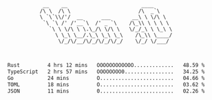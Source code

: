 <div align="center">
<pre><code>
 __    __                        ____      
/\ \  /\ \                      /\  _`\    
\ `\`\\/'/  __      ___       __\ \ \/\ \  
 `\ `\ /' /'__`\  /' _ `\    /\_\\ \ \ \ \ 
   `\ \ \/\ \ \.\_/\ \/\ \   \/_/_\ \ \_\ \
     \ \_\ \__/.\_\ \_\ \_\    /\_\\ \____/
      \/_/\/__/\/_/\/_/\/_/    \/_/ \/___/ 
                                           

</code></pre>

<!--START_SECTION:waka-->

```txt
Rust         4 hrs 12 mins   OOOOOOOOOOOO.............   48.59 %
TypeScript   2 hrs 57 mins   OOOOOOOO0................   34.25 %
Go           24 mins         O........................   04.66 %
TOML         18 mins         O........................   03.62 %
JSON         11 mins         0........................   02.26 %
```

<!--END_SECTION:waka-->
